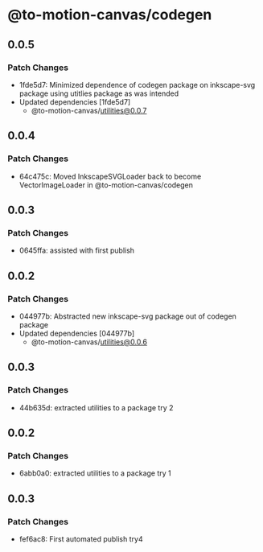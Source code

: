 # @to-motion-canvas/codegen

## 0.0.5

### Patch Changes

- 1fde5d7: Minimized dependence of codegen package on inkscape-svg package using utitlies package as was intended
- Updated dependencies [1fde5d7]
  - @to-motion-canvas/utilities@0.0.7

## 0.0.4

### Patch Changes

- 64c475c: Moved InkscapeSVGLoader back to become VectorImageLoader in @to-motion-canvas/codegen

## 0.0.3

### Patch Changes

- 0645ffa: assisted with first publish

## 0.0.2

### Patch Changes

- 044977b: Abstracted new inkscape-svg package out of codegen package
- Updated dependencies [044977b]
  - @to-motion-canvas/utilities@0.0.6

## 0.0.3

### Patch Changes

- 44b635d: extracted utilities to a package try 2

## 0.0.2

### Patch Changes

- 6abb0a0: extracted utilities to a package try 1

## 0.0.3

### Patch Changes

- fef6ac8: First automated publish try4
